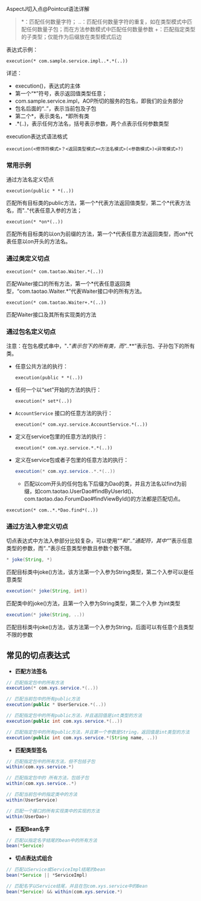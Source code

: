AspectJ切入点@Pointcut语法详解

>\*：匹配任何数量字符；
>..：匹配任何数量字符的重复，如在类型模式中匹配任何数量子包；而在方法参数模式中匹配任何数量参数
>+：匹配指定类型的子类型；仅能作为后缀放在类型模式后边

表达式示例：

```
execution(* com.sample.service.impl..*.*(..))
```

详述：

- execution()，表达式的主体
- 第一个“*”符号，表示返回值类型任意；
- com.sample.service.impl，AOP所切的服务的包名，即我们的业务部分
- 包名后面的“..”，表示当前包及子包
- 第二个\*，表示类名，*即所有类
- .*(..)，表示任何方法名，括号表示参数，两个点表示任何参数类型



execution表达式语法格式

```
execution(<修饰符模式>？<返回类型模式><方法名模式>(<参数模式>)<异常模式>?)
```

### 常用示例

通过方法名定义切点

```
execution(public * *(..))
```

匹配所有目标类的public方法，第一个\*代表方法返回值类型，第二个\*代表方法名，而".."代表任意入参的方法；

```
execution(* *on*(..))
```

匹配所有目标类的以on为前缀的方法，第一个\*代表任意方法返回类型，而on\*代表任意以on开头的方法名。

### **通过类定义切点**

```
execution(* com.taotao.Waiter.*(..))
```

匹配Waiter接口的所有方法，第一个\*代表任意返回类型，“com.taotao.Waiter.*”代表Waiter接口中的所有方法。

```
execution(* com.taotao.Waiter+.*(..))
```

匹配Waiter接口及其所有实现类的方法

### **通过包名定义切点**

注意：在包名模式串中，"**.***"表示包下的所有类，而“**..***”表示包、子孙包下的所有类。

- 任意公共方法的执行：

  ```
  execution(public * *(..))
  ```

- 任何一个以“set”开始的方法的执行：

  ```
  execution(* set*(..))
  ```

- `AccountService` 接口的任意方法的执行：

  ```
  execution(* com.xyz.service.AccountService.*(..))
  ```

- 定义在service包里的任意方法的执行：

  ```
  execution(* com.xyz.service.*.*(..))
  ```

- 定义在service包或者子包里的任意方法的执行：

  ```java
  execution(* com.xyz.service..*.*(..))
  ```

  * 匹配以com开头的任何包名下后缀为Dao的类，并且方法名以find为前缀，如com.taotao.UserDao#findByUserId()、com.taotao.dao.ForumDao#findViewById()的方法都是匹配切点。

```
execution(* com..*.*Dao.find*(..))
```



### **通过方法入参定义切点**

切点表达式中方法入参部分比较复杂，可以使用“*”和“..”通配符，其中“*”表示任意类型的参数，而“..”表示任意类型参数且参数个数不限。

```java
* joke(String, *)
```

匹配目标类中joke()方法，该方法第一个入参为String类型，第二个入参可以是任意类型

```java
execution(* joke(String, int))
```

匹配类中的joke()方法，且第一个入参为String类型，第二个入参 为int类型

```java
execution(* joke(String, ..))
```

匹配目标类中joke()方法，该方法第一个入参为String，后面可以有任意个且类型不限的参数

## 常见的切点表达式

- **匹配方法签名**

```java
// 匹配指定包中的所有方法
execution(* com.xys.service.*(..))

// 匹配当前包中的所有public方法
execution(public * UserService.*(..))

// 匹配指定包中的所有public方法，并且返回值是int类型的方法
execution(public int com.xys.service.*(..))

// 匹配指定包中的所有public方法，并且第一个参数是String，返回值是int类型的方法
execution(public int com.xys.service.*(String name, ..))
```

- **匹配类型签名**

```java
// 匹配指定包中的所有方法，但不包括子包
within(com.xys.service.*)

// 匹配指定包中的 所有方法，包括子包
within(com.xys.service..*)

// 匹配当前包中的指定类中的方法
within(UserService)

// 匹配一个接口的所有实现类中的实现的方法
within(UserDao+)
```

- **匹配Bean名字**

```java
// 匹配以指定名字结尾的bean中的所有方法
bean(*Service)
```

- **切点表达式组合**

```java
// 匹配以Service或ServiceImpl结尾的bean
bean(*Service || *ServiceImpl)

// 匹配名字以Service结尾，并且在包com.xys.service中的Bean
bean(*Service) && within(com.xys.service.*)
```